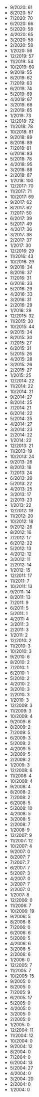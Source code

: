 *  9/2020: 61
*  8/2020: 57
*  7/2020: 70
*  6/2020: 66
*  5/2020: 58
*  4/2020: 65
*  3/2020: 58
*  2/2020: 58
*  1/2020: 56
*  12/2019: 57
*  11/2019: 54
*  10/2019: 60
*  9/2019: 55
*  8/2019: 62
*  7/2019: 63
*  6/2019: 74
*  5/2019: 69
*  4/2019: 67
*  3/2019: 68
*  2/2019: 65
*  1/2019: 73
*  12/2018: 72
*  11/2018: 78
*  10/2018: 81
*  9/2018: 89
*  8/2018: 89
*  7/2018: 81
*  6/2018: 83
*  5/2018: 78
*  4/2018: 95
*  3/2018: 88
*  2/2018: 87
*  1/2018: 100
*  12/2017: 70
*  11/2017: 71
*  10/2017: 69
*  9/2017: 62
*  8/2017: 62
*  7/2017: 50
*  6/2017: 39
*  5/2017: 49
*  4/2017: 36
*  3/2017: 38
*  2/2017: 37
*  1/2017: 30
*  12/2016: 29
*  11/2016: 43
*  10/2016: 29
*  9/2016: 34
*  8/2016: 37
*  7/2016: 31
*  6/2016: 33
*  5/2016: 29
*  4/2016: 33
*  3/2016: 31
*  2/2016: 29
*  1/2016: 29
*  12/2015: 32
*  11/2015: 30
*  10/2015: 44
*  9/2015: 34
*  8/2015: 30
*  7/2015: 27
*  6/2015: 31
*  5/2015: 26
*  4/2015: 28
*  3/2015: 26
*  2/2015: 27
*  1/2015: 25
*  12/2014: 22
*  11/2014: 22
*  10/2014: 21
*  9/2014: 27
*  8/2014: 25
*  7/2014: 21
*  6/2014: 22
*  5/2014: 25
*  4/2014: 27
*  3/2014: 23
*  2/2014: 22
*  1/2014: 22
*  12/2013: 21
*  11/2013: 19
*  10/2013: 24
*  9/2013: 26
*  8/2013: 18
*  7/2013: 24
*  6/2013: 20
*  5/2013: 22
*  4/2013: 25
*  3/2013: 17
*  2/2013: 23
*  1/2013: 22
*  12/2012: 19
*  11/2012: 20
*  10/2012: 18
*  9/2012: 26
*  8/2012: 16
*  7/2012: 17
*  6/2012: 22
*  5/2012: 13
*  4/2012: 12
*  3/2012: 11
*  2/2012: 14
*  1/2012: 15
*  12/2011: 17
*  11/2011: 7
*  10/2011: 13
*  9/2011: 14
*  8/2011: 13
*  7/2011: 9
*  6/2011: 5
*  5/2011: 1
*  4/2011: 4
*  3/2011: 3
*  2/2011: 3
*  1/2011: 2
*  12/2010: 2
*  11/2010: 3
*  10/2010: 3
*  9/2010: 6
*  8/2010: 2
*  7/2010: 1
*  6/2010: 1
*  5/2010: 2
*  4/2010: 2
*  3/2010: 3
*  2/2010: 3
*  1/2010: 3
*  12/2009: 3
*  11/2009: 3
*  10/2009: 4
*  9/2009: 6
*  8/2009: 2
*  7/2009: 5
*  6/2009: 3
*  5/2009: 2
*  4/2009: 5
*  3/2009: 5
*  2/2009: 2
*  1/2009: 3
*  12/2008: 6
*  11/2008: 4
*  10/2008: 4
*  9/2008: 4
*  8/2008: 2
*  7/2008: 2
*  6/2008: 5
*  5/2008: 10
*  4/2008: 5
*  3/2008: 5
*  2/2008: 7
*  1/2008: 9
*  12/2007: 9
*  11/2007: 12
*  10/2007: 4
*  9/2007: 0
*  8/2007: 7
*  7/2007: 7
*  6/2007: 7
*  5/2007: 3
*  4/2007: 0
*  3/2007: 7
*  2/2007: 0
*  1/2007: 8
*  12/2006: 0
*  11/2006: 7
*  10/2006: 19
*  9/2006: 5
*  8/2006: 8
*  7/2006: 0
*  6/2006: 6
*  5/2006: 5
*  4/2006: 6
*  3/2006: 5
*  2/2006: 6
*  1/2006: 0
*  12/2005: 7
*  11/2005: 7
*  10/2005: 15
*  9/2005: 0
*  8/2005: 0
*  7/2005: 9
*  6/2005: 17
*  5/2005: 0
*  4/2005: 0
*  3/2005: 0
*  2/2005: 0
*  1/2005: 0
*  12/2004: 11
*  11/2004: 12
*  10/2004: 0
*  9/2004: 12
*  8/2004: 0
*  7/2004: 0
*  6/2004: 13
*  5/2004: 27
*  4/2004: 0
*  3/2004: 20
*  2/2004: 0
*  1/2004: 0